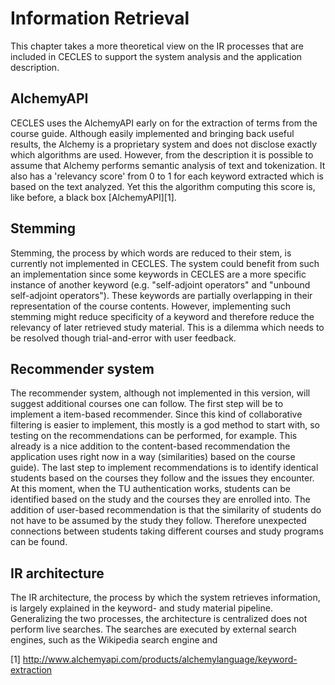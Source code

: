 # Information Retrieval
This chapter takes a more theoretical view on the IR processes that are included in CECLES to support the system analysis and the application description.

## AlchemyAPI
CECLES uses the AlchemyAPI early on for the extraction of terms from the course guide. Although easily implemented and bringing back useful results, the Alchemy is a proprietary system and does not disclose exactly which algorithms are used. 
However, from the description it is possible to assume that Alchemy performs semantic analysis of text and tokenization. It also has a 'relevancy score' from 0 to 1 for each keyword extracted which is based on the text analyzed. Yet this the algorithm computing this score is, like before, a black box [AlchemyAPI][1].

## Stemming
Stemming, the process by which words are reduced to their stem, is currently not implemented in CECLES. 
The system could benefit from such an implementation since some keywords in CECLES are a more specific instance of another keyword (e.g. "self-adjoint operators" and "unbound self-adjoint operators"). 
These keywords are partially overlapping in their representation of the course contents.
However, implementing such stemming might reduce specificity of a keyword and therefore reduce the relevancy of later retrieved study material. 
This is a dilemma which needs to be resolved though trial-and-error with user feedback.

## Recommender system
The recommender system, although not implemented in this version, will suggest additional courses one can follow. The first step will be to implement a item-based recommender. Since this kind of collaborative filtering is easier to implement, this mostly is a god method to start with, so testing on the recommendations can be performed, for example. This already is a nice addition to the content-based recommendation the application uses right now in a way (similarities) based on the course guide). The last step to implement recommendations is to identify identical students based on the courses they follow and the issues they encounter. At this moment, when the TU authentication works, students can be identified based on the study and the courses they are enrolled into. The addition of user-based recommendation is that the similarity of students do not have to be assumed by the study they follow. Therefore unexpected connections between students taking different courses and study programs can be found.

## IR architecture
The IR architecture, the process by which the system retrieves information, is largely explained in the keyword- and study material pipeline. Generalizing the two processes, the architecture is centralized does not perform live searches. The searches are executed by external search engines, such as the Wikipedia search engine and 




[1] http://www.alchemyapi.com/products/alchemylanguage/keyword-extraction